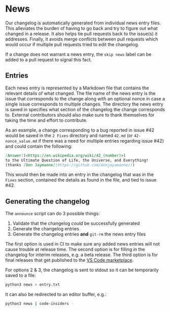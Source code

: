 # News

Our changelog is automatically generated from individual news entry files.
This alleviates the burden of having to go back and try to figure out
what changed in a release. It also helps tie pull requests back to the
issue(s) it addresses. Finally, it avoids merge conflicts between pull requests
which would occur if multiple pull requests tried to edit the changelog.

If a change does not warrant a news entry, the `skip news` label can be added
to a pull request to signal this fact.

## Entries

Each news entry is represented by a Markdown file that contains the
relevant details of what changed. The file name of the news entry is
the issue that corresponds to the change along with an optional nonce in
case a single issue corresponds to multiple changes. The directory
the news entry is saved in specifies what section of the changelog the
change corresponds to. External contributors should also make sure to
thank themselves for taking the time and effort to contribute.

As an example, a change corresponding to a bug reported in issue #42
would be saved in the `2 Fixes` directory and named `42.md`
(or `42-nonce_value.md` if there was a need for multiple entries
regarding issue #42) and could contain the following:

```markdown
[Answer](<https://en.wikipedia.org/wiki/42_(number)>)
to the Ultimate Question of Life, the Universe, and Everything!
(thanks [Don Jaymanne](https://github.com/donjayamanne/))
```

This would then be made into an entry in the changelog that was in the
`Fixes` section, contained the details as found in the file, and tied
to issue #42.

## Generating the changelog

The `announce` script can do 3 possible things:

1. Validate that the changelog _could_ be successfully generated
2. Generate the changelog entries
3. Generate the changelog entries **and** `git-rm` the news entry files

The first option is used in CI to make sure any added news entries
will not cause trouble at release time. The second option is for
filling in the changelog for interim releases, e.g. a beta release.
The third option is for final releases that get published to the
[VS Code marketplace](https://marketplace.visualstudio.com/VSCode).

For options 2 & 3, the changelog is sent to stdout so it can be temporarily
saved to a file:

```sh
python3 news > entry.txt
```

It can also be redirected to an editor buffer, e.g.:

```sh
python3 news | code-insiders -
```
